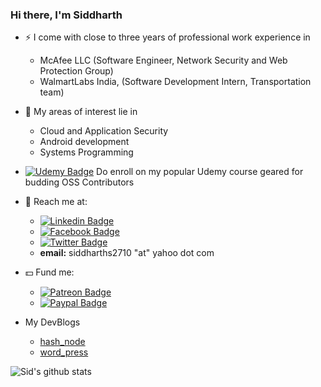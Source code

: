 ### Hi there, I'm Siddharth

- ⚡ I come with close to three years of professional work experience in 
    -  McAfee LLC (Software Engineer, Network Security and Web Protection Group)
    -  WalmartLabs India, (Software Development Intern, Transportation team)
- 🌱 My areas of interest lie in 
    - Cloud and Application Security
    - Android development
    - Systems Programming
- [![Udemy Badge](https://img.shields.io/badge/Udemy-%23EA5252.svg?style=flat&logo=Udemy&logoColor=white)](https://bit.ly/oss-contribution-course) Do enroll on my popular Udemy course geared for budding OSS Contributors
- 💬 Reach me at:
    - [![Linkedin Badge](https://img.shields.io/badge/-Siddharth-blue?style=flat-square&logo=Linkedin&logoColor=white&link=https://www.linkedin.com/in/siddharth-s-439098114/)](https://www.linkedin.com/in/siddharth-s-439098114/)
    - [![Facebook Badge](https://img.shields.io/badge/-Siddharth-blue?style=flat-square&logo=FaceBook&logoColor=white&link=https://facebook.com/siddharth.srinivasan.77)](https://facebook.com/siddharth.srinivasan.77)
    - [![Twitter Badge](https://img.shields.io/badge/-Siddharth-white?style=flat-square&logo=Twitter&logoColor=blue&link=https://www.linkedin.com/in/siddharth-s-439098114/)](https://twitter.com/siddharths2710)
    -  **email:** siddharths2710 "at" yahoo dot com

- :dollar: Fund me:
    - [![Patreon Badge](https://img.shields.io/badge/-sidsrinivas-white?style=flat-square&logo=Patreon&link=https://patreon.com/sidsrinivas)](https://patreon.com/sidsrinivas)
    - [![Paypal Badge](https://img.shields.io/badge/-sidsrinivas-white?style=flat-square&logo=Paypal&link=https://paypal.me/sidsrinivas)](https://paypal.me/sidsrinivas)

- My DevBlogs
   - [hash_node](https://sidsrinivas.hashnode.dev/)
   - [word_press](https://siddharths2710.wordpress.com/)

![Sid's github stats](https://github-readme-stats.vercel.app/api?username=siddharths2710&show_icons=true&theme=graywhite&custom_title=Stats&hide=stars)
